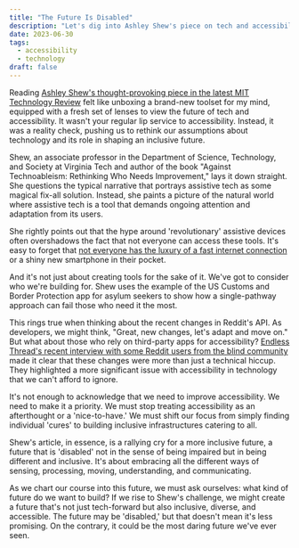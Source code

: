 ```yaml
---
title: "The Future Is Disabled"
description: "Let's dig into Ashley Shew's piece on tech and accessibility from MIT Tech Review. It's all about the real deal with assistive tech and how we can shape a more inclusive future."
date: 2023-06-30
tags:
  - accessibility
  - technology
draft: false
---
```



Reading [Ashley Shew's thought-provoking piece in the latest MIT Technology Review](https://www.technologyreview.com/2023/06/28/1074350/future-is-disabled/) felt like unboxing a brand-new toolset for my mind, equipped with a fresh set of lenses to view the future of tech and accessibility. It wasn't your regular lip service to accessibility. Instead, it was a reality check, pushing us to rethink our assumptions about technology and its role in shaping an inclusive future.

Shew, an associate professor in the Department of Science, Technology, and Society at Virginia Tech and author of the book "Against Technoableism: Rethinking Who Needs Improvement," lays it down straight. She questions the typical narrative that portrays assistive tech as some magical fix-all solution. Instead, she paints a picture of the natural world where assistive tech is a tool that demands ongoing attention and adaptation from its users.

She rightly points out that the hype around 'revolutionary' assistive devices often overshadows the fact that not everyone can access these tools. It's easy to forget that [not everyone has the luxury of a fast internet connection](/posts/on-internet-access/) or a shiny new smartphone in their pocket.

And it's not just about creating tools for the sake of it. We've got to consider who we're building for. Shew uses the example of the US Customs and Border Protection app for asylum seekers to show how a single-pathway approach can fail those who need it the most.

This rings true when thinking about the recent changes in Reddit's API. As developers, we might think, "Great, new changes, let's adapt and move on." But what about those who rely on third-party apps for accessibility? [Endless Thread's recent interview with some Reddit users from the blind community](https://www.wbur.org/endlessthread/2023/06/28/reddit-api-blind) made it clear that these changes were more than just a technical hiccup. They highlighted a more significant issue with accessibility in technology that we can't afford to ignore.

It's not enough to acknowledge that we need to improve accessibility. We need to make it a priority. We must stop treating accessibility as an afterthought or a 'nice-to-have.' We must shift our focus from simply finding individual 'cures' to building inclusive infrastructures catering to all.

Shew's article, in essence, is a rallying cry for a more inclusive future, a future that is 'disabled' not in the sense of being impaired but in being different and inclusive. It's about embracing all the different ways of sensing, processing, moving, understanding, and communicating.

As we chart our course into this future, we must ask ourselves: what kind of future do we want to build? If we rise to Shew's challenge, we might create a future that's not just tech-forward but also inclusive, diverse, and accessible. The future may be 'disabled,' but that doesn't mean it's less promising. On the contrary, it could be the most daring future we've ever seen.